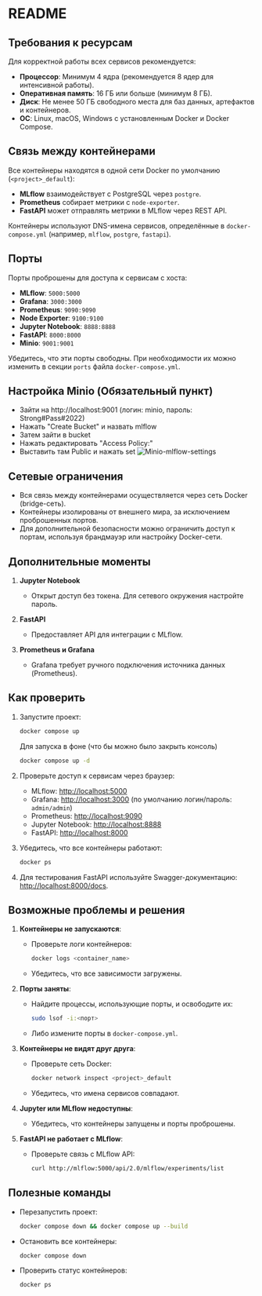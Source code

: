 # README

## Требования к ресурсам
Для корректной работы всех сервисов рекомендуется:
- **Процессор**: Минимум 4 ядра (рекомендуется 8 ядер для интенсивной работы).
- **Оперативная память**: 16 ГБ или больше (минимум 8 ГБ).
- **Диск**: Не менее 50 ГБ свободного места для баз данных, артефактов и контейнеров.
- **ОС**: Linux, macOS, Windows с установленным Docker и Docker Compose.

## Связь между контейнерами
Все контейнеры находятся в одной сети Docker по умолчанию (`<project>_default`):
- **MLflow** взаимодействует с PostgreSQL через `postgre`.
- **Prometheus** собирает метрики с `node-exporter`.
- **FastAPI** может отправлять метрики в MLflow через REST API.

Контейнеры используют DNS-имена сервисов, определённые в `docker-compose.yml` (например, `mlflow`, `postgre`, `fastapi`).

## Порты
Порты проброшены для доступа к сервисам с хоста:
- **MLflow**: `5000:5000`
- **Grafana**: `3000:3000`
- **Prometheus**: `9090:9090`
- **Node Exporter**: `9100:9100`
- **Jupyter Notebook**: `8888:8888`
- **FastAPI**: `8000:8000`
- **Minio**: `9001:9001`

Убедитесь, что эти порты свободны. При необходимости их можно изменить в секции `ports` файла `docker-compose.yml`.

## Настройка Minio (Обязательный пункт)
- Зайти на http://localhost:9001 (логин: minio, пароль: Strong#Pass#2022)
- Нажать "Create Bucket" и назвать mlflow
- Затем зайти в bucket
- Нажать редактировать "Access Policy:"
- Выставить там Public и нажать set
![Minio-mlflow-settings](outboxml/image.png)

## Сетевые ограничения
- Вся связь между контейнерами осуществляется через сеть Docker (bridge-сеть).
- Контейнеры изолированы от внешнего мира, за исключением проброшенных портов.
- Для дополнительной безопасности можно ограничить доступ к портам, используя брандмауэр или настройку Docker-сети.

## Дополнительные моменты
1. **Jupyter Notebook**
   - Открыт доступ без токена. Для сетевого окружения настройте пароль.

2. **FastAPI**
   - Предоставляет API для интеграции с MLflow.

3. **Prometheus и Grafana**
   - Grafana требует ручного подключения источника данных (Prometheus).

## Как проверить
1. Запустите проект:
   ```bash
   docker compose up
   ```
   Для запуска в фоне (что бы можно было закрыть консоль)
   ```bash
   docker compose up -d
   ```

2. Проверьте доступ к сервисам через браузер:
   - MLflow: [http://localhost:5000](http://localhost:5000)
   - Grafana: [http://localhost:3000](http://localhost:3000) (по умолчанию логин/пароль: `admin/admin`)
   - Prometheus: [http://localhost:9090](http://localhost:9090)
   - Jupyter Notebook: [http://localhost:8888](http://localhost:8888)
   - FastAPI: [http://localhost:8000](http://localhost:8000)

3. Убедитесь, что все контейнеры работают:
   ```bash
   docker ps
   ```

4. Для тестирования FastAPI используйте Swagger-документацию: [http://localhost:8000/docs](http://localhost:8000/docs).

## Возможные проблемы и решения
1. **Контейнеры не запускаются**:
   - Проверьте логи контейнеров:
     ```bash
     docker logs <container_name>
     ```
   - Убедитесь, что все зависимости загружены.

2. **Порты заняты**:
   - Найдите процессы, использующие порты, и освободите их:
     ```bash
     sudo lsof -i:<порт>
     ```
   - Либо измените порты в `docker-compose.yml`.

3. **Контейнеры не видят друг друга**:
   - Проверьте сеть Docker:
     ```bash
     docker network inspect <project>_default
     ```
   - Убедитесь, что имена сервисов совпадают.

4. **Jupyter или MLflow недоступны**:
   - Убедитесь, что контейнеры запущены и порты проброшены.

5. **FastAPI не работает с MLflow**:
   - Проверьте связь с MLflow API:
     ```bash
     curl http://mlflow:5000/api/2.0/mlflow/experiments/list
     ```

## Полезные команды
- Перезапустить проект:
  ```bash
  docker compose down && docker compose up --build
  ```
- Остановить все контейнеры:
  ```bash
  docker compose down
  ```
- Проверить статус контейнеров:
  ```bash
  docker ps
  
